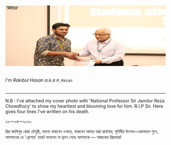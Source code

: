 ###### [![Sohando's header](https://github.com/Sohando/Sohando/blob/master/me.jpg)](https://www.facebook.com/sohando.aber/)
###### I'm Rakibul Hasan a.k.a `R_Hasan`




___
N.B : I've attached my cover photo with 'National Professor Sir Jamilur Reza Chowdhury' to show my heartiest and blooming love for him. R.I.P Sir. Here goes four lines I've written on his death. 

২৮—০৪—২০২০

প্রিয় জামিলুর রেজা চৌধুরী,
ভালো থাকবেন ওপারে, থাকবেন আমার আর্দ্র প্রার্থনায়;
পৃথিবীর উৎসব—কোলাহল শুনে, আসমানের হে 'ফ্রেশার' তারা!
ভাববেন না ভুলে গেছে আপনাকে — আজকের প্রিয়হারা!
